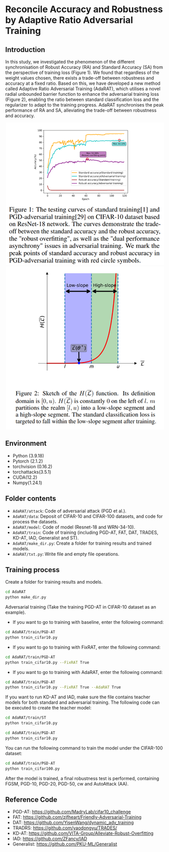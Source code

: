 # Reconcile Accuracy and Robustness by Adaptive Ratio Adversarial Training
## Introduction
In this study, we investigated the phenomenon of the different synchronisation of Robust Accuracy (RA) and Standard Accuracy (SA) from the perspective of training loss (Figure 1). We found that regardless of the weight values chosen, there exists a trade-off between robustness and accuracy at a fixed ratio. Based on this, we have developed a new method called Adaptive Ratio Adversarial Training (AdaRAT), which utilises a novel radial unbounded barrier function to enhance the adversarial training loss (Figure 2), enabling the ratio between standard classification loss and the regularizer to adapt to the training progress. AdaRAT synchronises the peak performance of RA and SA, alleviating the trade-off between robustness and accuracy.

<div align=center>
<img src="AdaRAT/figure/fig1.png" width="500px"><img src="AdaRAT/figure/fig2.png" width="500px">
</div>

## Environment
* Python (3.9.18)
* Pytorch (2.1.2)
* torchvision (0.16.2)
* torchattacks(3.5.1)
* CUDA(12.2)
* Numpy(1.24.1)

## Folder contents
* ```AdaRAT/attack```: Code of adversarial attack (PGD et al.).
* ```AdaRAT/data```: Deposit of CIFAR-10 and CIFAR-100 datasets, and code for process the datasets.
* ```AdaRAT/model```: Code of model (Resnet-18 and WRN-34-10).
* ```AdaRAT/train```: Code of training (including PGD-AT, FAT, DAT, TRADES, KD-AT, IAD, Generalist and ST).
* ```AdaRAT/make_dir.py```: Create a folder for training results and trained models.
* ```AdaRAT/txt.py```: Write file and empty file operations.

## Training process
Create a folder for training results and models.
```bash
cd AdaRAT
python make_dir.py
```

Adversarial training (Take the training PGD-AT in CIFAR-10 dataset as an example).

* If you want to go to training with baseline, enter the following command:
```bash
cd AdaRAT/train/PGD-AT
python train_cifar10.py
```

* If you want to go to training with FixRAT, enter the following command:
```bash
cd AdaRAT/train/PGD-AT
python train_cifar10.py --FixRAT True
```

* If you want to go to training with AdaRAT, enter the following command:
```bash
cd AdaRAT/train/PGD-AT
python train_cifar10.py --FixRAT True --AdaRAT True
```

If you want to run KD-AT and IAD, make sure the file contains teacher models for both standard and adversarial training. The following code can be executed to create the teacher model:

```bash
cd AdaRAT/train/ST
python train_cifar10.py 
```

```bash
cd AdaRAT/train/PGD-AT
python train_cifar10.py 
```

You can run the following command to train the model under the CIFAR-100 dataset:
```bash
cd AdaRAT/train/PGD-AT
python train_cifar100.py
```

After the model is trained, a final robustness test is performed, containing FGSM, PGD-10, PGD-20, PGD-50, cw and AutoAttack (AA).

## Reference Code
* PGD-AT: https://github.com/MadryLab/cifar10_challenge
* FAT: https://github.com/zjfheart/Friendly-Adversarial-Training
* DAT: https://github.com/YisenWang/dynamic_adv_training
* TRADRS: https://github.com/yaodongyu/TRADES/
* KD-AT: https://github.com/VITA-Group/Alleviate-Robust-Overfitting
* IAD: https://github.com/ZFancy/IAD
* Generalist: https://github.com/PKU-ML/Generalist
